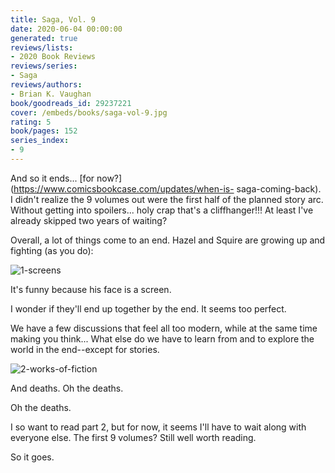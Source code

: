 ```yaml
---
title: Saga, Vol. 9
date: 2020-06-04 00:00:00
generated: true
reviews/lists:
- 2020 Book Reviews
reviews/series:
- Saga
reviews/authors:
- Brian K. Vaughan
book/goodreads_id: 29237221
cover: /embeds/books/saga-vol-9.jpg
rating: 5
book/pages: 152
series_index:
- 9
---
```

And so it ends... [for now?](https://www.comicsbookcase.com/updates/when-is- saga-coming-back). I didn't realize the 9 volumes out were the first half of the planned story arc. Without getting into spoilers... holy crap that's a cliffhanger!!! At least I've already skipped two years of waiting?  

Overall, a lot of things come to an end. Hazel and Squire are growing up and fighting (as you do):  

<!--more-->

![1-screens](/embeds/books/attachments/1-screens.png)  

It's funny because his face is a screen.  

I wonder if they'll end up together by the end. It seems too perfect.  

We have a few discussions that feel all too modern, while at the same time making you think... What else do we have to learn from and to explore the world in the end--except for stories.  

![2-works-of-fiction](/embeds/books/attachments/2-works-of-fiction.png)  

And deaths. Oh the deaths.  

Oh the deaths.  

I so want to read part 2, but for now, it seems I'll have to wait along with everyone else. The first 9 volumes? Still well worth reading.  

So it goes.
